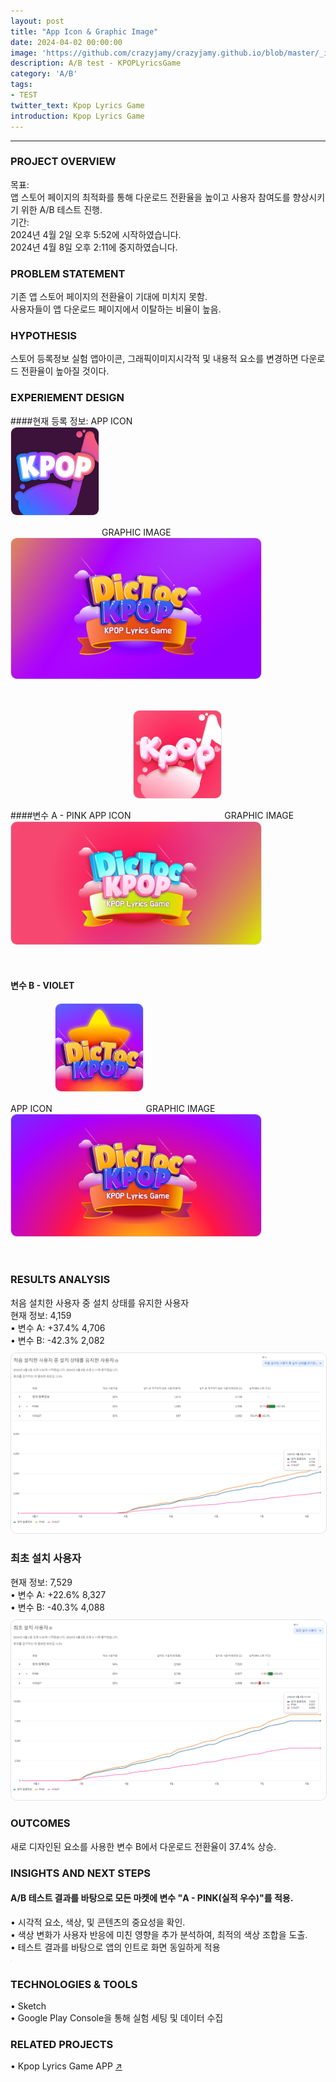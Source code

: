 ```yaml
---
layout: post
title: "App Icon & Graphic Image"
date: 2024-04-02 00:00:00
image: 'https://github.com/crazyjamy/crazyjamy.github.io/blob/master/_images/_thumbnail/AB-appicon-pink.png?raw=true'
description: A/B test - KPOPLyricsGame
category: 'A/B'
tags:
- TEST
twitter_text: Kpop Lyrics Game
introduction: Kpop Lyrics Game
---
```


---

### PROJECT OVERVIEW
목표:  
앱 스토어 페이지의 최적화를 통해 다운로드 전환율을 높이고 사용자 참여도를 향상시키기 위한 A/B 테스트 진행.  
기간:  
2024년 4월 2일 오후 5:52에 시작하였습니다.  
2024년 4월 8일 오후 2:11에 중지하였습니다.  
 
### PROBLEM STATEMENT
기존 앱 스토어 페이지의 전환율이 기대에 미치지 못함.  
사용자들이 앱 다운로드 페이지에서 이탈하는 비율이 높음.  

### HYPOTHESIS
스토어 등록정보 실험 앱아이콘, 그래픽이미지시각적 및 내용적 요소를 변경하면 다운로드 전환율이 높아질 것이다.

### EXPERIEMENT DESIGN
####현재 등록 정보: APP ICON  
<img src="https://github.com/crazyjamy/crazyjamy.github.io/blob/master/_images/_post/2023723-abtest-kpoplyricsgame/a-ic_launcher.png?raw=true" alt="" style="border: 1px solid #e1e1e1; border-radius: 10px; width: 140px; margin-bottom: 2rem;">
GRAPHIC IMAGE  
<img src="https://github.com/crazyjamy/crazyjamy.github.io/blob/master/_images/_post/20240402-abtest-kpoplyricsgame/default-GraphicImage_1024*578.png?raw=true" alt="" style="border: 1px solid #e1e1e1; border-radius: 10px;width: 400px; margin-bottom: 2rem;">

####변수 A - PINK
APP ICON 
<img src="https://github.com/crazyjamy/crazyjamy.github.io/blob/master/_images/_post/20240402-abtest-kpoplyricsgame/a-AppIcon.png?raw=true" alt="" style="border: 1px solid #e1e1e1; border-radius: 10px;  width: 140px; margin-bottom: 2rem;">
GRAPHIC IMAGE
<img src="https://github.com/crazyjamy/crazyjamy.github.io/blob/master/_images/_post/20240402-abtest-kpoplyricsgame/a-GraphicImage.png?raw=true" alt="" style="border: 1px solid #e1e1e1; border-radius: 10px;width: 400px; margin-bottom: 2rem;">

#### 변수 B - VIOLET
APP ICON 
<img src="https://github.com/crazyjamy/crazyjamy.github.io/blob/master/_images/_post/20240402-abtest-kpoplyricsgame/b-playstore.png?raw=true" alt="" style="border: 1px solid #e1e1e1; border-radius: 10px;  width: 140px; margin-bottom: 2rem;">
GRAPHIC IMAGE
<img src="https://github.com/crazyjamy/crazyjamy.github.io/blob/master/_images/_post/20240402-abtest-kpoplyricsgame/b-GraphicImage.png?raw=true" alt="" style="border: 1px solid #e1e1e1; border-radius: 10px;width: 400px; margin-bottom: 2rem;">

### RESULTS ANALYSIS
처음 설치한 사용자 중 설치 상태를 유지한 사용자  
현재 정보: 4,159  
• 변수 A: +37.4% 4,706  
• 변수 B: -42.3% 2,082  
<img src="https://github.com/crazyjamy/crazyjamy.github.io/blob/master/_images/_post/20240402-abtest-kpoplyricsgame/ab-first-installed-user-not-deleted.png?raw=true" alt="" style="border: 1px solid #e1e1e1; border-radius: 10px;margin-top:10px;">

### 최초 설치 사용자
현재 정보: 7,529  
• 변수 A: +22.6% 8,327  
• 변수 B: -40.3% 4,088  
<img src="https://github.com/crazyjamy/crazyjamy.github.io/blob/master/_images/_post/20240402-abtest-kpoplyricsgame/ab-first-installed-user.png?raw=true" alt="" style="border: 1px solid #e1e1e1; border-radius: 10px;margin-top:10px;">

### OUTCOMES
새로 디자인된 요소를 사용한 변수 B에서 다운로드 전환율이 37.4% 상승.  

### INSIGHTS AND NEXT STEPS  
#### A/B 테스트 결과를 바탕으로 모든 마켓에 변수 "A - PINK(실적 우수)"를 적용.  
• 시각적 요소, 색상, 및 콘텐츠의 중요성을 확인.  
• 색상 변화가 사용자 반응에 미친 영향을 추가 분석하여, 최적의 색상 조합을 도출.  
• 테스트 결과를 바탕으로 앱의 인트로 화면 동일하게 적용  
<img src="https://github.com/crazyjamy/crazyjamy.github.io/blob/master/_images/_post/20240402-abtest-kpoplyricsgame/a-%20Prototype_Splash.gif?raw=true" alt="" style="border: 1px solid #e1e1e1; border-radius: 10px;margin-top:10px;">

### TECHNOLOGIES & TOOLS
• Sketch  
• Google Play Console을 통해 실험 세팅 및 데이터 수집  

### RELATED PROJECTS
• Kpop Lyrics Game APP [↗](https://crazyjamy.github.io/kpoplyricsgame/)
